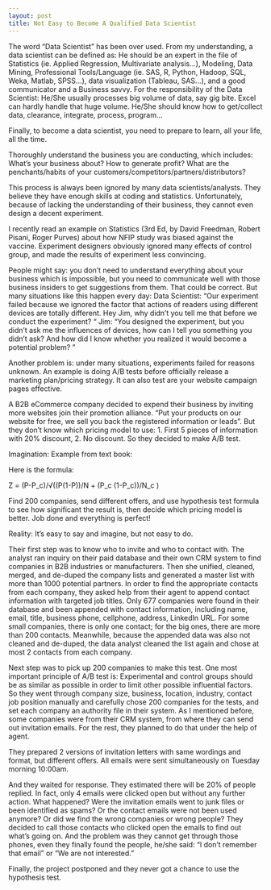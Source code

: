 ```yaml
---
layout: post
title: Not Easy to Become A Qualified Data Scientist
---
```


The word “Data Scientist” has been over used. From my understanding, a data scientist can be defined as:
He should be an expert in the file of Statistics (ie. Applied Regression, Multivariate analysis…), Modeling, Data Mining, Professional Tools/Language (ie. SAS, R, Python, Hadoop, SQL, Weka, Matlab, SPSS…), data visualization (Tableau, SAS…), and a good communicator and a Business savvy.
For the responsibility of the Data Scientist: 
He/She usually processes big volume of data, say gig bite. Excel can hardly handle that huge volume. 
He/She should know how to get/collect data, clearance, integrate, process, program…

Finally, to become a data scientist, you need to prepare to learn, all your life, all the time.

Thoroughly understand the business you are conducting, which includes: 
What’s your business about? 
How to generate profit? 
What are the penchants/habits of your customers/competitors/partners/distributors? 

This process is always been ignored by many data scientists/analysts. They believe they have enough skills at coding and statistics. Unfortunately, because of lacking the understanding of their business, they cannot even design a decent experiment.

I recently read an example on Statistics (3rd Ed, by David Freedman, Robert Pisani, Roger Purves) about how NFIP study was biased against the vaccine. Experiment designers obviously ignored many effects of control group, and made the results of experiment less convincing. 

People might say: you don’t need to understand everything about your business which is impossible, but you need to communicate well with those business insiders to get suggestions from them. That could be correct. But many situations like this happen every day:
Data Scientist: “Our experiment failed because we ignored the factor that actions of readers using different devices are totally different.  Hey Jim, why didn’t you tell me that before we conduct the experiment? “
Jim: “You designed the experiment, but you didn’t ask me the influences of devices, how can I tell you something you didn’t ask? And how did I know whether you realized it would become a potential problem? ”

 Another problem is: under many situations, experiments failed for reasons unknown.
An example is doing A/B tests before officially release a marketing plan/pricing strategy. It can also test are your website campaign pages effective.  

A B2B eCommerce company decided to expend their business by inviting more websites join their promotion alliance. “Put your products on our website for free, we sell you back the registered information or leads”. But they don’t know which pricing model to use: 1. First 5 pieces of information with 20% discount, 2. No discount.  So they decided to make A/B test. 

Imagination: Example from text book: 

Here is the formula: 

Z = (P-P_c)/√((P(1-P))/N  + (P_c (1-P_c))/N_c )

Find 200 companies, send different offers, and use hypothesis test formula to see how significant the result is, then decide which pricing model is better.  Job done and everything is perfect!


Reality:   It’s easy to say and imagine, but not easy to do.

Their first step was to know who to invite and who to contact with. The analyst ran inquiry on their paid database and their own CRM system to find companies in B2B industries or manufacturers. Then she unified, cleaned, merged, and de-duped the company lists and generated a master list with more than 1000 potential partners. In order to find the appropriate contacts from each company, they asked help from their agent to append contact information with targeted job titles. Only 677 companies were found in their database and been appended with contact information, including name, email, title, business phone, cellphone, address, LinkedIn URL. For some small companies, there is only one contact; for the big ones, there are more than 200 contacts. Meanwhile, because the appended data was also not cleaned and de-duped, the data analyst cleaned the list again and chose at most 2 contacts from each company.

Next step was to pick up 200 companies to make this test. One most important principle of A/B test is: Experimental and control groups should be as similar as possible in order to limit other possible influential factors.  So they went through company size, business, location, industry, contact job position manually and carefully chose 200 companies for the tests, and set each company an authority file in their system.  As I mentioned before, some companies were from their CRM system, from where they can send out invitation emails. For the rest, they planned to do that under the help of agent. 

They prepared 2 versions of invitation letters with same wordings and format, but different offers.  All emails were sent simultaneously on Tuesday morning 10:00am. 

And they waited for response. They estimated there will be 20% of people replied. In fact, only 4 emails were clicked open but without any further action. What happened? Were the invitation emails went to junk files or been identified as spams?  Or the contact emails were not been used anymore? Or did we find the wrong companies or wrong people? They decided to call those contacts who clicked open the emails to find out what’s going on. And the problem was they cannot get through those phones, even they finally found the people, he/she said: “I don’t remember that email” or “We are not interested.”

Finally, the project postponed and they never got a chance to use the hypothesis test. 


